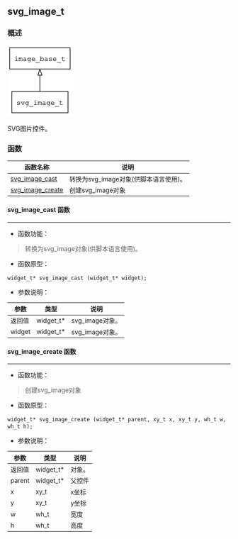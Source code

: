 ## svg\_image\_t
### 概述
![image](images/svg_image_t_0.png)

 SVG图片控件。
### 函数
<p id="svg_image_t_methods">

| 函数名称 | 说明 | 
| -------- | ------------ | 
| <a href="#svg_image_t_svg_image_cast">svg\_image\_cast</a> | 转换为svg_image对象(供脚本语言使用)。 |
| <a href="#svg_image_t_svg_image_create">svg\_image\_create</a> | 创建svg_image对象 |
#### svg\_image\_cast 函数
-----------------------

* 函数功能：

> <p id="svg_image_t_svg_image_cast"> 转换为svg_image对象(供脚本语言使用)。



* 函数原型：

```
widget_t* svg_image_cast (widget_t* widget);
```

* 参数说明：

| 参数 | 类型 | 说明 |
| -------- | ----- | --------- |
| 返回值 | widget\_t* | svg\_image对象。 |
| widget | widget\_t* | svg\_image对象。 |
#### svg\_image\_create 函数
-----------------------

* 函数功能：

> <p id="svg_image_t_svg_image_create"> 创建svg_image对象



* 函数原型：

```
widget_t* svg_image_create (widget_t* parent, xy_t x, xy_t y, wh_t w, wh_t h);
```

* 参数说明：

| 参数 | 类型 | 说明 |
| -------- | ----- | --------- |
| 返回值 | widget\_t* | 对象。 |
| parent | widget\_t* | 父控件 |
| x | xy\_t | x坐标 |
| y | xy\_t | y坐标 |
| w | wh\_t | 宽度 |
| h | wh\_t | 高度 |
